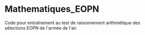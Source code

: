 # Mathematiques_EOPN
Code pour entraînement au test de raisonnement arithmétique des sélections EOPN de l'armée de l'air.
